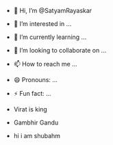 - 👋 Hi, I’m @SatyamRayaskar
- 👀 I’m interested in ...
- 🌱 I’m currently learning ...
- 💞️ I’m looking to collaborate on ...
- 📫 How to reach me ...
- 😄 Pronouns: ...
- ⚡ Fun fact: ...
- Virat is king
- Gambhir Gandu

- hi i am shubahm

<!---
SatyamRayaskar/SatyamRayaskar is a ✨ special ✨ repository because its `README.md` (this file) appears on your GitHub profile.
You can click the Preview link to take a look at your changes.
--->
